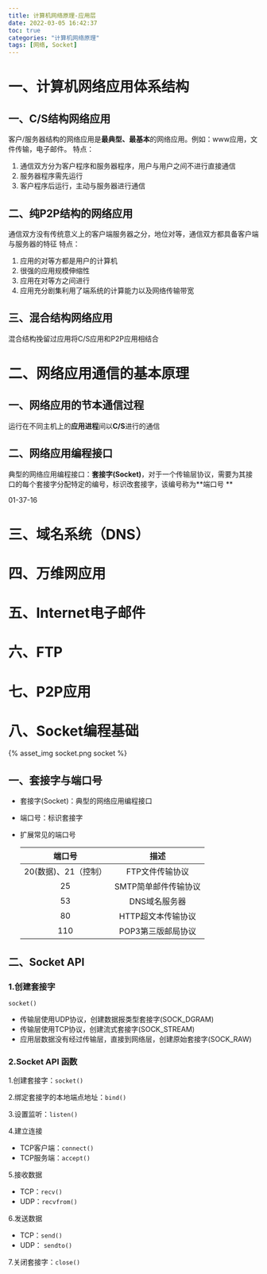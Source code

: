 ```yaml
---
title: 计算机网络原理-应用层
date: 2022-03-05 16:42:37
toc: true
categories: "计算机网络原理"
tags: [网络, Socket]
---
```


# 一、计算机网络应用体系结构

## 一、C/S结构网络应用

客户/服务器结构的网络应用是**最典型、最基本**的网络应用。例如：www应用，文件传输，电子邮件。
特点：
  1. 通信双方分为客户程序和服务器程序，用户与用户之间不进行直接通信
  2. 服务器程序需先运行
  3. 客户程序后运行，主动与服务器进行通信

## 二、纯P2P结构的网络应用
通信双方没有传统意义上的客户端服务器之分，地位对等，通信双方都具备客户端与服务器的特征
特点：
1. 应用的对等方都是用户的计算机
2. 很强的应用规模伸缩性
3. 应用在对等方之间进行
4. 应用充分剧集利用了端系统的计算能力以及网络传输带宽

## 三、混合结构网络应用
混合结构挽留过应用将C/S应用和P2P应用相结合 

# 二、网络应用通信的基本原理

## 一、网络应用的节本通信过程
运行在不同主机上的**应用进程**间以**C/S**进行的通信

## 二、网络应用编程接口
典型的网络应用编程接口：**套接字(Socket)**，对于一个传输层协议，需要为其接口的每个套接字分配特定的编号，标识改套接字，该编号称为**端口号 **

01-37-16

# 三、域名系统（DNS）

# 四、万维网应用

# 五、Internet电子邮件

# 六、FTP

# 七、P2P应用

# 八、Socket编程基础
{% asset_img socket.png socket %}

## 一、套接字与端口号

* 套接字(Socket)：典型的网络应用编程接口
* 端口号：标识套接字
* 扩展常见的端口号
  
    | 端口号               | 描述                     |
    |:-------------------:|:-----------------------:|
    | 20(数据)、21（控制）  | FTP文件传输协议           | 
    | 25                  | SMTP简单邮件传输协议       | 
    | 53                  | DNS域名服务器             | 
    | 80                  | HTTP超文本传输协议        | 
    | 110                 | POP3第三版邮局协议        | 


## 二、Socket API

### 1.创建套接字

```
socket()
```

* 传输层使用UDP协议，创建数据报类型套接字(SOCK_DGRAM)
* 传输层使用TCP协议，创建流式套接字(SOCK_STREAM)
* 应用层数据没有经过传输层，直接到网络层，创建原始套接字(SOCK_RAW)

### 2.Socket API 函数

1.创建套接字：`socket()`

2.绑定套接字的本地端点地址：`bind()`

3.设置监听：`listen()`

4.建立连接

  - TCP客户端：`connect()`
  - TCP服务端：`accept()`

5.接收数据

  - TCP：`recv()`
  - UDP：`recvfrom()`

6.发送数据

  - TCP：`send()`
  - UDP： `sendto()`

7.关闭套接字：`close()`



